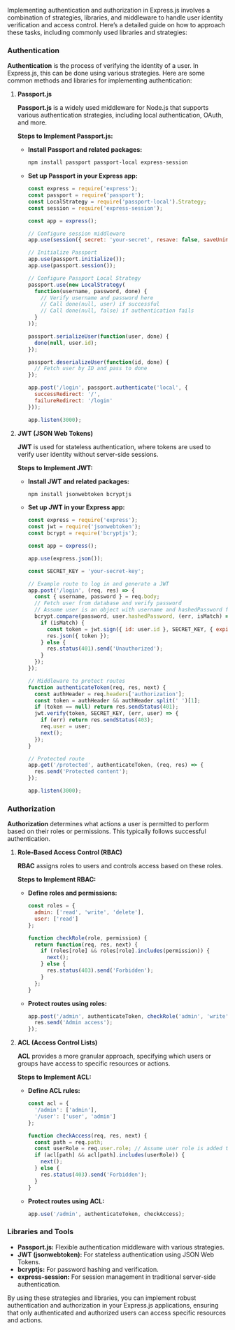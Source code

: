 Implementing authentication and authorization in Express.js involves a combination of strategies, libraries, and middleware to handle user identity verification and access control. Here’s a detailed guide on how to approach these tasks, including commonly used libraries and strategies:

### Authentication

**Authentication** is the process of verifying the identity of a user. In Express.js, this can be done using various strategies. Here are some common methods and libraries for implementing authentication:

1. **Passport.js**

   **Passport.js** is a widely used middleware for Node.js that supports various authentication strategies, including local authentication, OAuth, and more.

   **Steps to Implement Passport.js:**

   - **Install Passport and related packages:**
     ```bash
     npm install passport passport-local express-session
     ```

   - **Set up Passport in your Express app:**
     ```javascript
     const express = require('express');
     const passport = require('passport');
     const LocalStrategy = require('passport-local').Strategy;
     const session = require('express-session');

     const app = express();

     // Configure session middleware
     app.use(session({ secret: 'your-secret', resave: false, saveUninitialized: false }));

     // Initialize Passport
     app.use(passport.initialize());
     app.use(passport.session());

     // Configure Passport Local Strategy
     passport.use(new LocalStrategy(
       function(username, password, done) {
         // Verify username and password here
         // Call done(null, user) if successful
         // Call done(null, false) if authentication fails
       }
     ));

     passport.serializeUser(function(user, done) {
       done(null, user.id);
     });

     passport.deserializeUser(function(id, done) {
       // Fetch user by ID and pass to done
     });

     app.post('/login', passport.authenticate('local', { 
       successRedirect: '/', 
       failureRedirect: '/login' 
     }));

     app.listen(3000);
     ```

2. **JWT (JSON Web Tokens)**

   **JWT** is used for stateless authentication, where tokens are used to verify user identity without server-side sessions.

   **Steps to Implement JWT:**

   - **Install JWT and related packages:**
     ```bash
     npm install jsonwebtoken bcryptjs
     ```

   - **Set up JWT in your Express app:**
     ```javascript
     const express = require('express');
     const jwt = require('jsonwebtoken');
     const bcrypt = require('bcryptjs');
     
     const app = express();
     
     app.use(express.json());

     const SECRET_KEY = 'your-secret-key';

     // Example route to log in and generate a JWT
     app.post('/login', (req, res) => {
       const { username, password } = req.body;
       // Fetch user from database and verify password
       // Assume user is an object with username and hashedPassword fields
       bcrypt.compare(password, user.hashedPassword, (err, isMatch) => {
         if (isMatch) {
           const token = jwt.sign({ id: user.id }, SECRET_KEY, { expiresIn: '1h' });
           res.json({ token });
         } else {
           res.status(401).send('Unauthorized');
         }
       });
     });

     // Middleware to protect routes
     function authenticateToken(req, res, next) {
       const authHeader = req.headers['authorization'];
       const token = authHeader && authHeader.split(' ')[1];
       if (token == null) return res.sendStatus(401);
       jwt.verify(token, SECRET_KEY, (err, user) => {
         if (err) return res.sendStatus(403);
         req.user = user;
         next();
       });
     }

     // Protected route
     app.get('/protected', authenticateToken, (req, res) => {
       res.send('Protected content');
     });

     app.listen(3000);
     ```

### Authorization

**Authorization** determines what actions a user is permitted to perform based on their roles or permissions. This typically follows successful authentication.

1. **Role-Based Access Control (RBAC)**

   **RBAC** assigns roles to users and controls access based on these roles.

   **Steps to Implement RBAC:**

   - **Define roles and permissions:**
     ```javascript
     const roles = {
       admin: ['read', 'write', 'delete'],
       user: ['read']
     };

     function checkRole(role, permission) {
       return function(req, res, next) {
         if (roles[role] && roles[role].includes(permission)) {
           next();
         } else {
           res.status(403).send('Forbidden');
         }
       };
     }
     ```

   - **Protect routes using roles:**
     ```javascript
     app.post('/admin', authenticateToken, checkRole('admin', 'write'), (req, res) => {
       res.send('Admin access');
     });
     ```

2. **ACL (Access Control Lists)**

   **ACL** provides a more granular approach, specifying which users or groups have access to specific resources or actions.

   **Steps to Implement ACL:**

   - **Define ACL rules:**
     ```javascript
     const acl = {
       '/admin': ['admin'],
       '/user': ['user', 'admin']
     };

     function checkAccess(req, res, next) {
       const path = req.path;
       const userRole = req.user.role; // Assume user role is added to req.user
       if (acl[path] && acl[path].includes(userRole)) {
         next();
       } else {
         res.status(403).send('Forbidden');
       }
     }
     ```

   - **Protect routes using ACL:**
     ```javascript
     app.use('/admin', authenticateToken, checkAccess);
     ```

### Libraries and Tools

- **Passport.js:** Flexible authentication middleware with various strategies.
- **JWT (jsonwebtoken):** For stateless authentication using JSON Web Tokens.
- **bcryptjs:** For password hashing and verification.
- **express-session:** For session management in traditional server-side authentication.

By using these strategies and libraries, you can implement robust authentication and authorization in your Express.js applications, ensuring that only authenticated and authorized users can access specific resources and actions.
